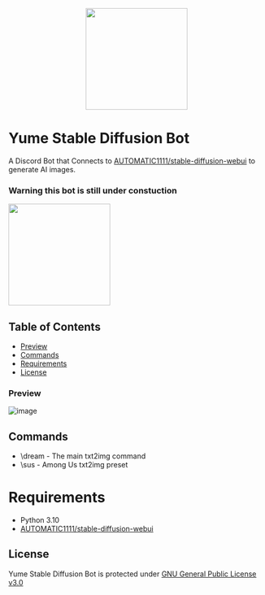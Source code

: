 <p align="center">
<img align="center" width="200" height="200" src="https://user-images.githubusercontent.com/43981091/222807185-35707861-2d50-4d38-b1b8-80de61fe7c4a.png">
</p>


# Yume Stable Diffusion Bot
A Discord Bot that Connects to [AUTOMATIC1111/stable-diffusion-webui](https://github.com/AUTOMATIC1111/stable-diffusion-webui) to generate AI images. 

### Warning this bot is still under constuction 
<img align="center" width="200" height="200" src="https://user-images.githubusercontent.com/43981091/222808107-89a57928-82b6-4e81-ba0e-53cc263b73bf.png">

## Table of Contents
* [Preview](#preview)
* [Commands](#commands)
* [Requirements](#requirements)
* [License](#license)

### Preview
![image](https://user-images.githubusercontent.com/43981091/222803452-eca9d77f-9c0d-44a5-be2a-4f3c24af0b3c.png)

## Commands
* \dream - The main txt2img command
* \sus - Among Us txt2img preset

# Requirements
* Python 3.10
* [AUTOMATIC1111/stable-diffusion-webui](https://github.com/AUTOMATIC1111/stable-diffusion-webui)

 
## License
Yume Stable Diffusion Bot is protected under [GNU General Public License v3.0](https://github.com/Geoffery10/Yume-Stable-Diffusion-Bot/blob/main/LICENSE)
